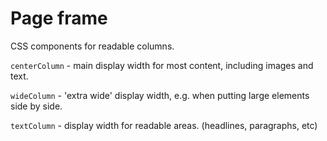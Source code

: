 # Page frame

CSS components for readable columns.

`centerColumn` - main display width for most content, including images and text.

`wideColumn` - 'extra wide' display width, e.g. when putting large elements side by side.

`textColumn` - display width for readable areas. (headlines, paragraphs, etc)
